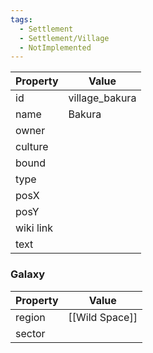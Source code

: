 ```yaml
---
tags:
  - Settlement
  - Settlement/Village
  - NotImplemented
---
```


| Property  | Value          |
| --------- | -------------- |
| id        | village_bakura |
| name      | Bakura         |
| owner     |                |
| culture   |                |
| bound     |                |
| type      |                |
| posX      |                |
| posY      |                |
| wiki link |                |
| text      |                |

### Galaxy
| Property | Value          |
| -------- | -------------- |
| region   | [[Wild Space]] |
| sector   |                |
